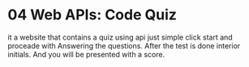 # 04 Web APIs: Code Quiz
it a website that contains a quiz using api just simple click start and proceade with Answering the questions. After the test is done interior initials. And you will be presented with a score.
